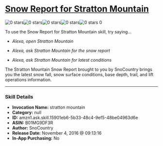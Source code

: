 # [Snow Report for Stratton Mountain](http://alexa.amazon.com/#skills/amzn1.ask.skill.15901eb6-5b33-48c4-9ef5-48be04963d6e)
![0 stars](../../images/ic_star_border_black_18dp_1x.png)![0 stars](../../images/ic_star_border_black_18dp_1x.png)![0 stars](../../images/ic_star_border_black_18dp_1x.png)![0 stars](../../images/ic_star_border_black_18dp_1x.png)![0 stars](../../images/ic_star_border_black_18dp_1x.png) 0

To use the Snow Report for Stratton Mountain skill, try saying...

* *Alexa, open Stratton Mountain*

* *Alexa, ask Stratton Mountain for the snow report*

* *Alexa, ask Stratton Mountain for latest conditions*

The Stratton Mountain Snow Report brought to you by SnoCountry brings you the latest snow fall, snow surface conditions,  base depth, trail, and lift operations information.

***

### Skill Details

* **Invocation Name:** stratton mountain
* **Category:** null
* **ID:** amzn1.ask.skill.15901eb6-5b33-48c4-9ef5-48be04963d6e
* **ASIN:** B01MG9DF3R
* **Author:** SnoCountry
* **Release Date:** November 4, 2016 @ 09:13:16
* **In-App Purchasing:** No

